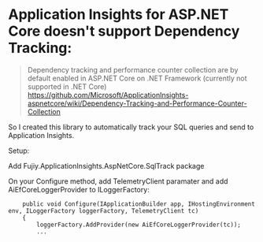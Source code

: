 # Application Insights for ASP.NET Core doesn't support Dependency Tracking:

> Dependency tracking and performance counter collection are by default enabled in ASP.NET Core on .NET Framework (currently not supported in .NET Core) https://github.com/Microsoft/ApplicationInsights-aspnetcore/wiki/Dependency-Tracking-and-Performance-Counter-Collection

So I created this library to automatically track your SQL queries and send to Application Insights.

Setup:

Add Fujiy.ApplicationInsights.AspNetCore.SqlTrack package

On your Configure method, add TelemetryClient paramater and add AiEfCoreLoggerProvider to ILoggerFactory:

        public void Configure(IApplicationBuilder app, IHostingEnvironment env, ILoggerFactory loggerFactory, TelemetryClient tc)
        {
            loggerFactory.AddProvider(new AiEfCoreLoggerProvider(tc));
            ...
